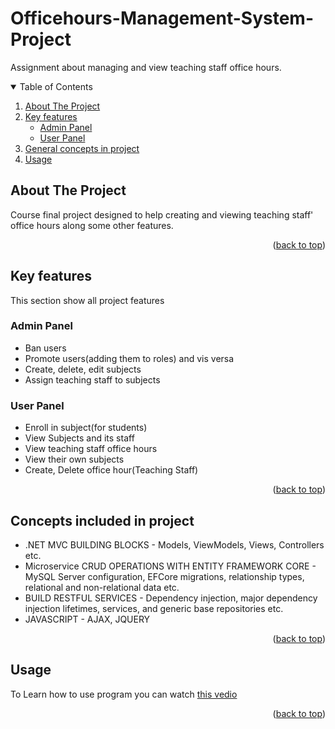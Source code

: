 # Officehours-Management-System-Project
Assignment about managing and view teaching staff office hours.

<!-- TABLE OF CONTENTS -->
<details open="open">
  <summary>Table of Contents</summary>
  <ol>
    <li>
      <a href="#about-the-project">About The Project</a>
      </li>
    <li>
      <a href="#Key-features">Key features</a>
      <ul>
        <li><a href="#Admin-Panel">Admin Panel</a></li>
        <li><a href="#User-Panel">User Panel</a></li>
      </ul>
    </li>
    <li><a href="#Concepts-included-in-project">General concepts in project</a></li>
    <li><a href="#usage">Usage</a></li>
    </ol>
</details>

<!-- ABOUT THE PROJECT -->
## About The Project

Course final project designed to help creating and viewing teaching staff' office hours along some other features.

<p align="right">(<a href="#top">back to top</a>)</p>

<!-- GETTING STARTED -->
## Key features
This section show all project features  

### Admin Panel
* Ban users
* Promote users(adding them to roles) and vis versa
* Create, delete, edit subjects
* Assign teaching staff to subjects

### User Panel
* Enroll in subject(for students)
* View Subjects and its staff
* View teaching staff office hours
* View their own subjects
* Create, Delete office hour(Teaching Staff)

<p align="right">(<a href="#top">back to top</a>)</p>

<!-- Project development stages -->
## Concepts included in project

* .NET MVC BUILDING BLOCKS - Models, ViewModels, Views, Controllers etc.
* Microservice CRUD OPERATIONS WITH ENTITY FRAMEWORK CORE - MySQL Server configuration, EFCore migrations, relationship types, relational and non-relational data etc.
* BUILD RESTFUL SERVICES - Dependency injection, major dependency injection lifetimes, services, and generic base repositories etc.
* JAVASCRIPT - AJAX, JQUERY

<p align="right">(<a href="#top">back to top</a>)</p>

<!-- USAGE EXAMPLES -->
## Usage
To Learn how to use program you can watch <a href="https://github.com/Mohamed-Hamdy/ecommerce-tickets-application/blob/master/images/project%20Run.mp4">this vedio</a>

<p align="right">(<a href="#top">back to top</a>)</p>


